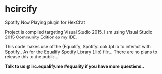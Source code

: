 # hcircify
Spotify Now Playing plugin for HexChat

Project is compiled targeting Visual Studio 2015.
I am using Visual Studio 2015 Community Edition as my IDE.

This code makes use of the (Equalify) SpotifyLookUpLib to interact with Spotify..
As for the Equalify Spotify Library (.lib) file... There are no plans to release this to the public...

**Talk to us @ irc.equalify.me #equalify if you have more questions..**
